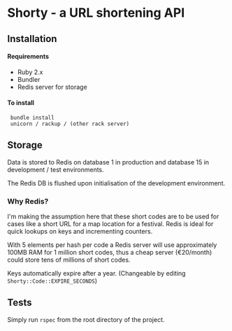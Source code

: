 # Shorty - a URL shortening API

## Installation

#### Requirements

* Ruby 2.x
* Bundler
* Redis server for storage

#### To install

```
 bundle install
 unicorn / rackup / (other rack server)
```

## Storage

Data is stored to Redis on database 1 in production and database 15 in development / test environments.

The Redis DB is flushed upon initialisation of the development environment.

### Why Redis?
 
I'm making the assumption here that these short codes are to be used for cases like a short URL for a map location for a festival.
Redis is ideal for quick lookups on keys and incrementing counters.

With 5 elements per hash per code a Redis server will use approximately 100MB RAM for 1 million short codes,
thus a cheap server (€20/month) could store tens of millions of short codes.
 
Keys automatically expire after a year. (Changeable by editing ```Shorty::Code::EXPIRE_SECONDS```)
 
## Tests

Simply run ```rspec``` from the root directory of the project.

